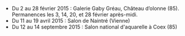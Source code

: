 * Du 2 au 28 février 2015 : Galerie Gaby Gréau, Château d’olonne (85). Permanences les 3, 14, 20, et 28 février après-midi.
* Du 11 au 19 avril 2015 : Salon de Naintré (Vienne)
* Du 12 au 14 septembre 2015 : Salon national d'aquarelle à Coex (85)
